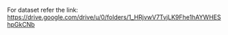 For dataset refer the link: https://drive.google.com/drive/u/0/folders/1_HRjvwV7TvjLK9Fhe1hAYWHEShpGkCNb
